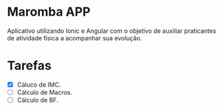 # Maromba APP
Aplicativo utilizando Ionic e Angular com o objetivo de auxiliar praticantes de atividade física a acompanhar sua evolução. 

# Tarefas
- [x] Cáluco de IMC.
- [ ] Cálculo de Macros.
- [ ] Cálculo de BF.
